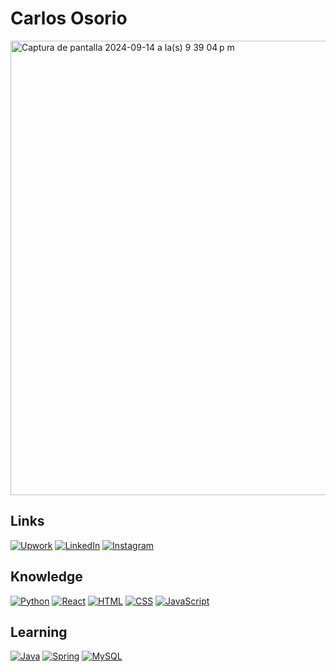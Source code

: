 # Carlos Osorio

<img width="727" alt="Captura de pantalla 2024-09-14 a la(s) 9 39 04 p m" src="https://github.com/user-attachments/assets/04baf161-0974-483f-a1a1-1696f9ae6230">


## Links
[![Upwork][Upwork-badge]][Upwork-url] 
[![LinkedIn][LinkedIn-badge]][LinkedIn-url]
[![Instagram][Instagram-badge]][Instagram-url]

## Knowledge
[![Python][Python-badge]][Python-url]
[![React][React-badge]][React-url]
[![HTML][HTML-badge]][HTML-url]
[![CSS][CSS-badge]][CSS-url]
[![JavaScript][JavaScript-badge]][JavaScript-url]

## Learning
[![Java][Java-badge]][Java-url]
[![Spring][Spring-badge]][Spring-url]
[![MySQL][MySQL-badge]][MySQL-url]

[Upwork-badge]: https://img.shields.io/badge/Upwork-6fda44?style=for-the-badge&logo=upwork&logoColor=white
[Upwork-url]: https://www.upwork.com/freelancers/~01093075254cf375b0
[LinkedIn-badge]: https://img.shields.io/badge/LinkedIn-0A66C2?style=for-the-badge&logo=linkedin&logoColor=white
[LinkedIn-url]: https://www.linkedin.com/in/carlos-osorio-a6967b2a6/
[Instagram-badge]: https://img.shields.io/badge/Instagram-E4405F?style=for-the-badge&logo=instagram&logoColor=white
[Instagram-url]: https://www.instagram.com/xlceor/

[Python-badge]: https://img.shields.io/badge/Python-3776AB?style=for-the-badge&logo=python&logoColor=white
[Python-url]: https://www.python.org/
[React-badge]: https://img.shields.io/badge/React-20232A?style=for-the-badge&logo=react&logoColor=61DAFB
[React-url]: https://reactjs.org/
[HTML-badge]: https://img.shields.io/badge/HTML5-E34F26?style=for-the-badge&logo=html5&logoColor=white
[HTML-url]: https://developer.mozilla.org/en-US/docs/Web/HTML
[CSS-badge]: https://img.shields.io/badge/CSS3-1572B6?style=for-the-badge&logo=css3&logoColor=white
[CSS-url]: https://developer.mozilla.org/en-US/docs/Web/CSS
[JavaScript-badge]: https://img.shields.io/badge/JavaScript-F7DF1E?style=for-the-badge&logo=javascript&logoColor=black
[JavaScript-url]: https://developer.mozilla.org/en-US/docs/Web/JavaScript

[Java-badge]: https://img.shields.io/badge/Java-007396?style=for-the-badge&logo=java&logoColor=white
[Java-url]: https://www.oracle.com/java/
[Spring-badge]: https://img.shields.io/badge/Spring-6DB33F?style=for-the-badge&logo=spring&logoColor=white
[Spring-url]: https://spring.io/
[MySQL-badge]: https://img.shields.io/badge/MySQL-4479A1?style=for-the-badge&logo=mysql&logoColor=white
[MySQL-url]: https://www.mysql.com/
